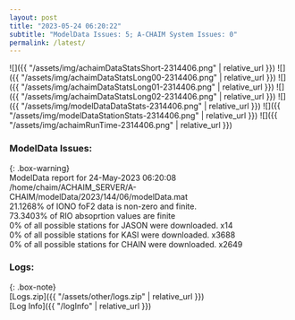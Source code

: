 ```yaml
---
layout: post
title: "2023-05-24 06:20:22"
subtitle: "ModelData Issues: 5; A-CHAIM System Issues: 0"
permalink: /latest/
---
```


![]({{ "/assets/img/achaimDataStatsShort-2314406.png" | relative_url }})
![]({{ "/assets/img/achaimDataStatsLong00-2314406.png" | relative_url }})
![]({{ "/assets/img/achaimDataStatsLong01-2314406.png" | relative_url }})
![]({{ "/assets/img/achaimDataStatsLong02-2314406.png" | relative_url }})
![]({{ "/assets/img/modelDataDataStats-2314406.png" | relative_url }})
![]({{ "/assets/img/modelDataStationStats-2314406.png" | relative_url }})
![]({{ "/assets/img/achaimRunTime-2314406.png" | relative_url }})


### ModelData Issues:  
  
{: .box-warning}  
 ModelData report for 24-May-2023 06:20:08   
 /home/chaim/ACHAIM_SERVER/A-CHAIM/modelData/2023/144/06/modelData.mat   
 21.1268% of IONO foF2 data is non-zero and finite.   
 73.3403% of RIO absoprtion values are finite   
 0% of all possible stations for JASON were downloaded. x14   
 0% of all possible stations for KASI were downloaded. x3688   
 0% of all possible stations for CHAIN were downloaded. x2649   
  


### Logs:  
  
{: .box-note}  
[Logs.zip]({{ "/assets/other/logs.zip" | relative_url }})  
[Log Info]({{ "/logInfo" | relative_url }})  
